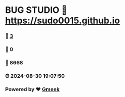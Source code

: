 # BUG STUDIO :link: https://sudo0015.github.io 
### :page_facing_up: [3](https://sudo0015.github.io/tag.html) 
### :speech_balloon: 0 
### :hibiscus: 8668 
### :alarm_clock: 2024-08-30 19:07:50 
### Powered by :heart: [Gmeek](https://github.com/Meekdai/Gmeek)
